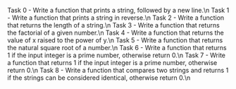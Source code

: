 Task 0 - Write a function that prints a string, followed by a new line.\n
Task 1 - Write a function that prints a string in reverse.\n
Task 2 - Write a function that returns the length of a string.\n
Task 3 - Write a function that returns the factorial of a given number.\n
Task 4 - Write a function that returns the value of x raised to the power of y.\n
Task 5 - Write a function that returns the natural square root of a number.\n
Task 6 - Write a function that returns 1 if the input integer is a prime number, otherwise return 0.\n
Task 7 - Write a function that returns 1 if the input integer is a prime number, otherwise return 0.\n
Task 8 - Write a function that compares two strings and returns 1 if the strings can be considered identical, otherwise return 0.\n

